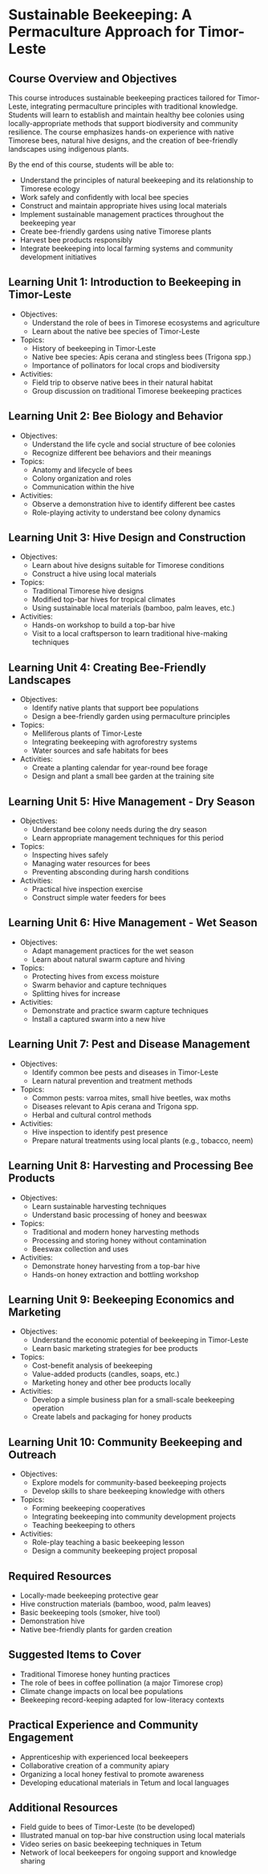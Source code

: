# Sustainable Beekeeping: A Permaculture Approach for Timor-Leste

## Course Overview and Objectives

This course introduces sustainable beekeeping practices tailored for Timor-Leste, integrating permaculture principles with traditional knowledge. Students will learn to establish and maintain healthy bee colonies using locally-appropriate methods that support biodiversity and community resilience. The course emphasizes hands-on experience with native Timorese bees, natural hive designs, and the creation of bee-friendly landscapes using indigenous plants.

By the end of this course, students will be able to:
- Understand the principles of natural beekeeping and its relationship to Timorese ecology
- Work safely and confidently with local bee species
- Construct and maintain appropriate hives using local materials
- Implement sustainable management practices throughout the beekeeping year
- Create bee-friendly gardens using native Timorese plants
- Harvest bee products responsibly
- Integrate beekeeping into local farming systems and community development initiatives

## Learning Unit 1: Introduction to Beekeeping in Timor-Leste
- Objectives:
  * Understand the role of bees in Timorese ecosystems and agriculture
  * Learn about the native bee species of Timor-Leste
- Topics:
  * History of beekeeping in Timor-Leste
  * Native bee species: Apis cerana and stingless bees (Trigona spp.)
  * Importance of pollinators for local crops and biodiversity
- Activities:
  * Field trip to observe native bees in their natural habitat
  * Group discussion on traditional Timorese beekeeping practices

## Learning Unit 2: Bee Biology and Behavior
- Objectives:
  * Understand the life cycle and social structure of bee colonies
  * Recognize different bee behaviors and their meanings
- Topics:
  * Anatomy and lifecycle of bees
  * Colony organization and roles
  * Communication within the hive
- Activities:
  * Observe a demonstration hive to identify different bee castes
  * Role-playing activity to understand bee colony dynamics

## Learning Unit 3: Hive Design and Construction
- Objectives:
  * Learn about hive designs suitable for Timorese conditions
  * Construct a hive using local materials
- Topics:
  * Traditional Timorese hive designs
  * Modified top-bar hives for tropical climates
  * Using sustainable local materials (bamboo, palm leaves, etc.)
- Activities:
  * Hands-on workshop to build a top-bar hive
  * Visit to a local craftsperson to learn traditional hive-making techniques

## Learning Unit 4: Creating Bee-Friendly Landscapes
- Objectives:
  * Identify native plants that support bee populations
  * Design a bee-friendly garden using permaculture principles
- Topics:
  * Melliferous plants of Timor-Leste
  * Integrating beekeeping with agroforestry systems
  * Water sources and safe habitats for bees
- Activities:
  * Create a planting calendar for year-round bee forage
  * Design and plant a small bee garden at the training site

## Learning Unit 5: Hive Management - Dry Season
- Objectives:
  * Understand bee colony needs during the dry season
  * Learn appropriate management techniques for this period
- Topics:
  * Inspecting hives safely
  * Managing water resources for bees
  * Preventing absconding during harsh conditions
- Activities:
  * Practical hive inspection exercise
  * Construct simple water feeders for bees

## Learning Unit 6: Hive Management - Wet Season
- Objectives:
  * Adapt management practices for the wet season
  * Learn about natural swarm capture and hiving
- Topics:
  * Protecting hives from excess moisture
  * Swarm behavior and capture techniques
  * Splitting hives for increase
- Activities:
  * Demonstrate and practice swarm capture techniques
  * Install a captured swarm into a new hive

## Learning Unit 7: Pest and Disease Management
- Objectives:
  * Identify common bee pests and diseases in Timor-Leste
  * Learn natural prevention and treatment methods
- Topics:
  * Common pests: varroa mites, small hive beetles, wax moths
  * Diseases relevant to Apis cerana and Trigona spp.
  * Herbal and cultural control methods
- Activities:
  * Hive inspection to identify pest presence
  * Prepare natural treatments using local plants (e.g., tobacco, neem)

## Learning Unit 8: Harvesting and Processing Bee Products
- Objectives:
  * Learn sustainable harvesting techniques
  * Understand basic processing of honey and beeswax
- Topics:
  * Traditional and modern honey harvesting methods
  * Processing and storing honey without contamination
  * Beeswax collection and uses
- Activities:
  * Demonstrate honey harvesting from a top-bar hive
  * Hands-on honey extraction and bottling workshop

## Learning Unit 9: Beekeeping Economics and Marketing
- Objectives:
  * Understand the economic potential of beekeeping in Timor-Leste
  * Learn basic marketing strategies for bee products
- Topics:
  * Cost-benefit analysis of beekeeping
  * Value-added products (candles, soaps, etc.)
  * Marketing honey and other bee products locally
- Activities:
  * Develop a simple business plan for a small-scale beekeeping operation
  * Create labels and packaging for honey products

## Learning Unit 10: Community Beekeeping and Outreach
- Objectives:
  * Explore models for community-based beekeeping projects
  * Develop skills to share beekeeping knowledge with others
- Topics:
  * Forming beekeeping cooperatives
  * Integrating beekeeping into community development projects
  * Teaching beekeeping to others
- Activities:
  * Role-play teaching a basic beekeeping lesson
  * Design a community beekeeping project proposal

## Required Resources
- Locally-made beekeeping protective gear
- Hive construction materials (bamboo, wood, palm leaves)
- Basic beekeeping tools (smoker, hive tool)
- Demonstration hive
- Native bee-friendly plants for garden creation

## Suggested Items to Cover
- Traditional Timorese honey hunting practices
- The role of bees in coffee pollination (a major Timorese crop)
- Climate change impacts on local bee populations
- Beekeeping record-keeping adapted for low-literacy contexts

## Practical Experience and Community Engagement
- Apprenticeship with experienced local beekeepers
- Collaborative creation of a community apiary
- Organizing a local honey festival to promote awareness
- Developing educational materials in Tetum and local languages

## Additional Resources
- Field guide to bees of Timor-Leste (to be developed)
- Illustrated manual on top-bar hive construction using local materials
- Video series on basic beekeeping techniques in Tetum
- Network of local beekeepers for ongoing support and knowledge sharing
